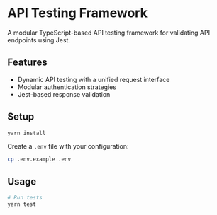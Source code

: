 # API Testing Framework

A modular TypeScript-based API testing framework for validating API endpoints
using Jest.

## Features

- Dynamic API testing with a unified request interface
- Modular authentication strategies
- Jest-based response validation

## Setup

```bash
yarn install
```

Create a `.env` file with your configuration:
```bash
cp .env.example .env
```

## Usage

```bash
# Run tests
yarn test
```
